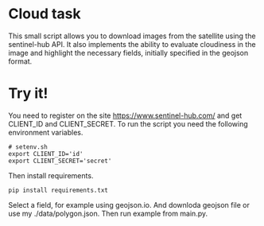 # Cloud task

This small script allows you to download images from the satellite using the sentinel-hub API.
It also implements the ability to evaluate cloudiness in the image and highlight the necessary fields, initially specified in the geojson format.

# Try it!
You need to register on the site https://www.sentinel-hub.com/ and get CLIENT_ID and CLIENT_SECRET.
To run the script you need the following environment variables.
```shell
# setenv.sh
export CLIENT_ID='id'
export CLIENT_SECRET='secret'
```
Then install requirements.
```shell
pip install requirements.txt
```

Select a field, for example using geojson.io. And downloda geojson file or use my ./data/polygon.json.
Then run example from main.py.